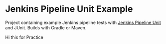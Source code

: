 # Jenkins Pipeline Unit Example

Project containing example Jenkins pipeline tests with 
[Jenkins Pipeline Unit](https://github.com/lesfurets/JenkinsPipelineUnit) and JUnit.
Builds with Gradle or Maven.

Hi this for Practice